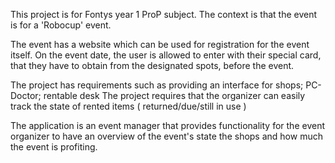 This project is for Fontys year 1 ProP subject.
The context is that the event is for a 'Robocup' event.

The event has a website which can be used for registration for the event itself.
On the event date, the user is allowed to enter with their special card, that they have to obtain from the designated spots, before
the event.

The project has requirements such as providing an interface for shops; PC-Doctor; rentable desk
The project requires that the organizer can easily track the state of rented items ( returned/due/still in use )

The application is an event manager that provides functionality for the event organizer to have an overview of the event's state
the shops and how much the event is profiting.
